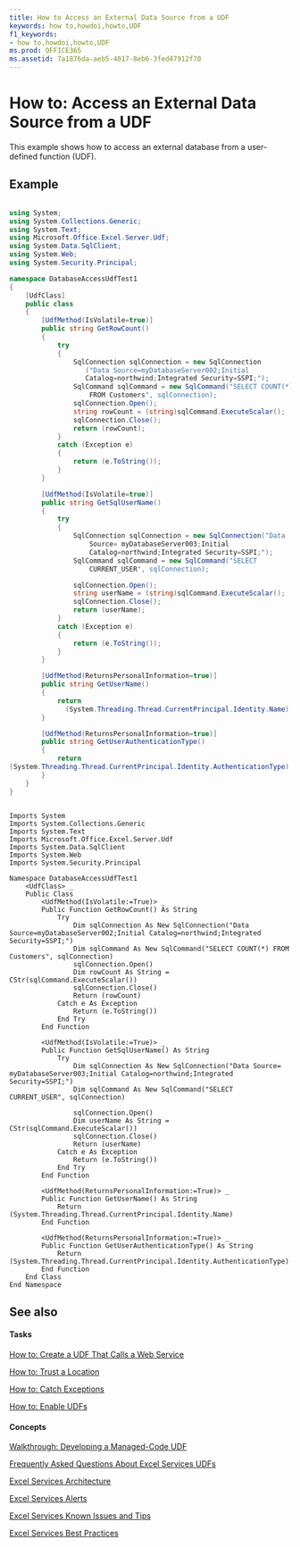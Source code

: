 ```yaml
---
title: How to Access an External Data Source from a UDF
keywords: how to,howdoi,howto,UDF
f1_keywords:
- how to,howdoi,howto,UDF
ms.prod: OFFICE365
ms.assetid: 7a1876da-aeb5-4017-8eb6-3fed47912f70
---
```



# How to: Access an External Data Source from a UDF

This example shows how to access an external database from a user-defined function (UDF). 
  
    
    


## Example


```cs

using System;
using System.Collections.Generic;
using System.Text;
using Microsoft.Office.Excel.Server.Udf;
using System.Data.SqlClient;
using System.Web;
using System.Security.Principal;

namespace DatabaseAccessUdfTest1
{
    [UdfClass]
    public class
    {
        [UdfMethod(IsVolatile=true)]
        public string GetRowCount()
        {
            try
            {
                SqlConnection sqlConnection = new SqlConnection
                   ("Data Source=myDatabaseServer002;Initial 
                   Catalog=northwind;Integrated Security=SSPI;");
                SqlCommand sqlCommand = new SqlCommand("SELECT COUNT(*) 
                    FROM Customers", sqlConnection);
                sqlConnection.Open();
                string rowCount = (string)sqlCommand.ExecuteScalar();
                sqlConnection.Close();
                return (rowCount);
            }
            catch (Exception e)
            {
                return (e.ToString());
            }
        }

        [UdfMethod(IsVolatile=true)]
        public string GetSqlUserName()
        {
            try
            {
                SqlConnection sqlConnection = new SqlConnection("Data 
                    Source= myDatabaseServer003;Initial 
                    Catalog=northwind;Integrated Security=SSPI;");
                SqlCommand sqlCommand = new SqlCommand("SELECT 
                    CURRENT_USER", sqlConnection);

                sqlConnection.Open();
                string userName = (string)sqlCommand.ExecuteScalar();
                sqlConnection.Close();
                return (userName);
            }
            catch (Exception e)
            {
                return (e.ToString());
            }
        }

        [UdfMethod(ReturnsPersonalInformation=true)]
        public string GetUserName()
        {
            return 
              (System.Threading.Thread.CurrentPrincipal.Identity.Name);
        }

        [UdfMethod(ReturnsPersonalInformation=true)]
        public string GetUserAuthenticationType()
        {
            return 
(System.Threading.Thread.CurrentPrincipal.Identity.AuthenticationType);
        }
    }
}
```


```VB.net

Imports System
Imports System.Collections.Generic
Imports System.Text
Imports Microsoft.Office.Excel.Server.Udf
Imports System.Data.SqlClient
Imports System.Web
Imports System.Security.Principal

Namespace DatabaseAccessUdfTest1
    <UdfClass> _
    Public Class
        <UdfMethod(IsVolatile:=True)> _
        Public Function GetRowCount() As String
            Try
                Dim sqlConnection As New SqlConnection("Data Source=myDatabaseServer002;Initial Catalog=northwind;Integrated Security=SSPI;")
                Dim sqlCommand As New SqlCommand("SELECT COUNT(*) FROM Customers", sqlConnection)
                sqlConnection.Open()
                Dim rowCount As String = CStr(sqlCommand.ExecuteScalar())
                sqlConnection.Close()
                Return (rowCount)
            Catch e As Exception
                Return (e.ToString())
            End Try
        End Function

        <UdfMethod(IsVolatile:=True)> _
        Public Function GetSqlUserName() As String
            Try
                Dim sqlConnection As New SqlConnection("Data Source= myDatabaseServer003;Initial Catalog=northwind;Integrated Security=SSPI;")
                Dim sqlCommand As New SqlCommand("SELECT CURRENT_USER", sqlConnection)

                sqlConnection.Open()
                Dim userName As String = CStr(sqlCommand.ExecuteScalar())
                sqlConnection.Close()
                Return (userName)
            Catch e As Exception
                Return (e.ToString())
            End Try
        End Function

        <UdfMethod(ReturnsPersonalInformation:=True)> _
        Public Function GetUserName() As String
            Return (System.Threading.Thread.CurrentPrincipal.Identity.Name)
        End Function

        <UdfMethod(ReturnsPersonalInformation:=True)> _
        Public Function GetUserAuthenticationType() As String
            Return (System.Threading.Thread.CurrentPrincipal.Identity.AuthenticationType)
        End Function
    End Class
End Namespace
```


## See also


#### Tasks


  
    
    
 [How to: Create a UDF That Calls a Web Service](how-to-create-a-udf-that-calls-a-web-service)
  
    
    
 [How to: Trust a Location](how-to-trust-a-location)
  
    
    
 [How to: Catch Exceptions](how-to-catch-exceptions)
  
    
    
 [How to: Enable UDFs](how-to-enable-udfs)
#### Concepts


  
    
    
 [Walkthrough: Developing a Managed-Code UDF](walkthrough-developing-a-managed-code-udf)
  
    
    
 [Frequently Asked Questions About Excel Services UDFs](frequently-asked-questions-about-excel-services-udfs)
  
    
    
 [Excel Services Architecture](excel-services-architecture)
  
    
    
 [Excel Services Alerts](excel-services-alerts)
  
    
    
 [Excel Services Known Issues and Tips](excel-services-known-issues-and-tips)
  
    
    
 [Excel Services Best Practices](excel-services-best-practices)
